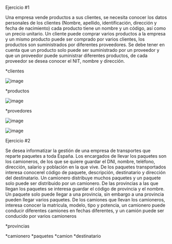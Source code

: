 Ejercicio #1

Una empresa vende productos a sus clientes, se necesita conocer los datos personales de los clientes (Nombre, apellido, identificación, dirección y fecha de nacimiento) cada producto tiene un nombre y un código, así como un  precio unitario. Un cliente puede comprar varios productos a la empresa y un mismo producto puede ser comprado por varios clientes, los productos son suministrados por diferentes proveedores. Se debe tener en cuenta que un producto solo puede ser suministrado por un proveedor y que un proveedor puede suministrar diferentes productos, de cada proveedor se desea conocer el NIT, nombre y dirección. 

*clientes

![image](https://user-images.githubusercontent.com/103066682/168849881-fe5a3a7d-8dd2-452c-8e87-48eccd18d826.png)

*productos

![image](https://user-images.githubusercontent.com/103066682/168850433-5183fa80-1379-49d1-91aa-bf25acf5fbb9.png)



*provedores

![image](https://user-images.githubusercontent.com/103066682/168851380-7883f087-5647-447d-9389-73af190ccd11.png)



![image](https://user-images.githubusercontent.com/103066682/168854372-e3bd0487-e4c3-45d6-ae91-2335d2062bf3.png)


Ejercicio #2

Se desea informatizar la gestión de una empresa de transportes que reparte paquetes  a toda España. Los encargados de llevar los paquetes son los camioneros, de los que se quiere guardar el DNI, nombre, teléfono, dirección, salario y población en la que vive. De los paquetes transportados interesa conocerel código de paquete, descripción, destinatario y dirección del destinatario. Un camionero distribuye muchos paquetes y un paquete solo puede ser distribuido por un camionero. De las provincias a las que llegan los paquetes se interesa guardar el código de provincia y el nombre. Un paquete solo puede llegar a una provincia, sin embargo a una provincia pueden llegar varios paquetes. De los camiones que llevan los camioneros, interesa conocer la matricula, modelo, tipo y potencia, un camionero puede conducir diferentes camiones en fechas diferentes, y un camión puede ser conducido por varios camioneros

*provincias




*camionero
*paquetes
*camion
*destinatario



